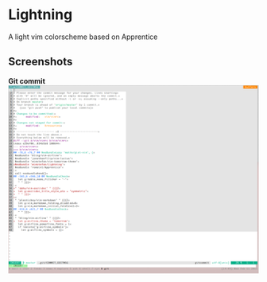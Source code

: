 # Lightning
A light vim colorscheme based on Apprentice

Screenshots
-----------
**Git commit**
![Git commit](screenshots/git-commit.png "Git commit")
